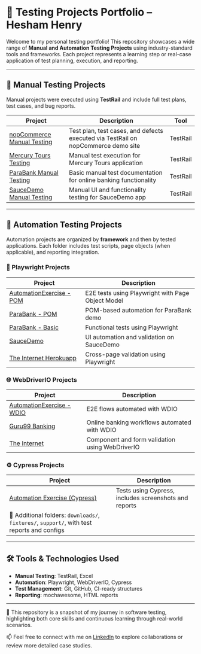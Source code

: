 # 🧪 Testing Projects Portfolio – Hesham Henry

Welcome to my personal testing portfolio! This repository showcases a wide range of **Manual and Automation Testing Projects** using industry-standard tools and frameworks. Each project represents a learning step or real-case application of test planning, execution, and reporting.

---

## 📁 Manual Testing Projects

Manual projects were executed using **TestRail** and include full test plans, test cases, and bug reports.

| Project | Description | Tool |
|--------|-------------|------|
| [nopCommerce Manual Testing](./Manual/NopCommerce) | Test plan, test cases, and defects executed via TestRail on nopCommerce demo site | TestRail |
| [Mercury Tours Testing](./Manual/MercuryTours) | Manual test execution for Mercury Tours application | TestRail |
| [ParaBank Manual Testing](./Manual/ParaBank) | Basic manual test documentation for online banking functionality | TestRail |
| [SauceDemo Manual Testing](./Manual/SauceDemo) | Manual UI and functionality testing for SauceDemo app | TestRail |

---

## 🤖 Automation Testing Projects

Automation projects are organized by **framework** and then by tested applications. Each folder includes test scripts, page objects (when applicable), and reporting integration.

### 🚀 Playwright Projects

| Project | Description |
|---------|-------------|
| [AutomationExercise - POM](./Automation/Playwright/AutomationExercise-PlayWright-POM) | E2E tests using Playwright with Page Object Model |
| [ParaBank - POM](./Automation/Playwright/ParaBank_Pom_PW) | POM-based automation for ParaBank demo |
| [ParaBank - Basic](./Automation/Playwright/Parabank_PlayWright) | Functional tests using Playwright |
| [SauceDemo](./Automation/Playwright/SauceDemo) | UI automation and validation on SauceDemo |
| [The Internet Herokuapp](./Automation/Playwright/The-Internet-Herokuapp-Playwright) | Cross-page validation using Playwright |

### 🌐 WebDriverIO Projects

| Project | Description |
|---------|-------------|
| [AutomationExercise - WDIO](./Automation/WebDriverio/AutomationExercise-wdio) | E2E flows automated with WDIO |
| [Guru99 Banking](./Automation/WebDriverio/Guru99_Banking_WDIO) | Online banking workflows automated with WDIO |
| [The Internet](./Automation/WebDriverio/the-internet-wdio) | Component and form validation using WebDriverIO |

### ⚙️ Cypress Projects

| Project | Description |
|---------|-------------|
| [Automation Exercise (Cypress)](./Automation/cypress/e2e) | Tests using Cypress, includes screenshots and reports |
| 📂 Additional folders: `downloads/`, `fixtures/`, `support/`, with test reports and configs |

---

## 🛠️ Tools & Technologies Used

- **Manual Testing**: TestRail, Excel
- **Automation**: Playwright, WebDriverIO, Cypress
- **Test Management**: Git, GitHub, CI-ready structures
- **Reporting**: mochawesome, HTML reports

---

📌 This repository is a snapshot of my journey in software testing, highlighting both core skills and continuous learning through real-world scenarios.

📫 Feel free to connect with me on [LinkedIn](https://www.linkedin.com/in/hesham-henry-413621204) to explore collaborations or review more detailed case studies.
